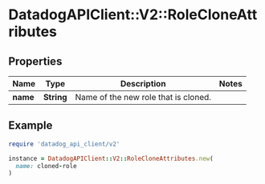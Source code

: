 # DatadogAPIClient::V2::RoleCloneAttributes

## Properties

| Name     | Type       | Description                          | Notes |
| -------- | ---------- | ------------------------------------ | ----- |
| **name** | **String** | Name of the new role that is cloned. |       |

## Example

```ruby
require 'datadog_api_client/v2'

instance = DatadogAPIClient::V2::RoleCloneAttributes.new(
  name: cloned-role
)
```
